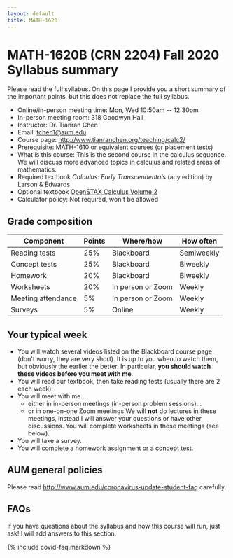 ```yaml
---
layout: default
title: MATH-1620
---
```


# MATH-1620B (CRN 2204) Fall 2020 Syllabus summary

Please read the full syllabus.
On this page I provide you a short summary of the important points,
but this does not replace the full syllabus.

* Online/in-person meeting time: Mon, Wed 10:50am -- 12:30pm
* In-person meeting room: 318 Goodwyn Hall
* Instructor: Dr. Tianran Chen
* Email: <tchen1@aum.edu>
* Course page: <http://www.tianranchen.org/teaching/calc2/>
* Prerequisite: MATH-1610 or equivalent courses (or placement tests)
* What is this course:
  This is the second course in the calculus sequence.
  We will discuss more advanced topics in calculus and related areas of mathematics.
* Required textbook _Calculus: Early Transcendentals_ (any edition) by Larson & Edwards 
* Optional textbook 
  [OpenSTAX Calculus Volume 2](https://openstax.org/details/books/calculus-volume-2)
* Calculator policy: Not required, won't be allowed

## Grade composition

| Component          | Points | Where/how         | How often  |
|--------------------|--------|-------------------|------------|
| Reading tests      |   25%  | Blackboard        | Semiweekly |
| Concept tests      |   25%  | Blackboard        | Biweekly   |
| Homework           |   20%  | Blackboard        | Biweekly   |
| Worksheets         |   20%  | In person or Zoom | Weekly     |
| Meeting attendance |    5%  | In person or Zoom | Weekly     |
| Surveys            |    5%  | Online            | Weekly     |

## Your typical week

* You will watch several videos listed on the Blackboard course page
  (don't worry, they are very short).
  It is up to you when to watch them,
  but obviously the earlier the better.
  In particular, __you should watch these videos before you meet with me__.
* You will read our textbook, then take reading tests
  (usually there are 2 each week).
* You will meet with me...
  * either in in-person meetings (in-person problem sessions)...
  * or in one-on-one Zoom meetings
  We will __not__ do lectures in these meetings,
  instead I will answer your questions or have other discussions.
  You will complete worksheets in these meetings (see below).
* You will take a survey.
* You will complete a homework assignment or a concept test.

## AUM general policies

Please read <http://www.aum.edu/coronavirus-update-student-faq> carefully.

## FAQs

If you have questions about the syllabus and how this course will run,
just ask!  I will add answers to this section.

{% include covid-faq.markdown %}
